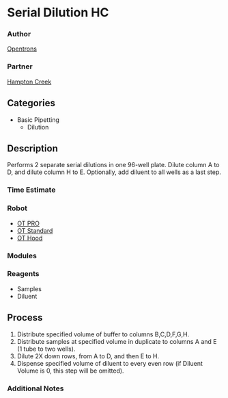 # Serial Dilution HC

### Author
[Opentrons](https://opentrons.com/)

### Partner
[Hampton Creek](www.hamptoncreek.com)

## Categories
* Basic Pipetting
	* Dilution

## Description
Performs 2 separate serial dilutions in one 96-well plate. Dilute column A to D, and dilute column H to E. Optionally, add diluent to all wells as a last step.

### Time Estimate

### Robot
* [OT PRO](https://opentrons.com/ot-one-pro)
* [OT Standard](https://opentrons.com/ot-one-standard)
* [OT Hood](https://opentrons.com/ot-one-hood)

### Modules


### Reagents
* Samples
* Diluent

## Process
1. Distribute specified volume of buffer to columns B,C,D,F,G,H.
2. Distribute samples at specified volume in duplicate to columns A and E (1 tube to two wells).
3. Dilute 2X down rows, from A to D, and then E to H.
4. Dispense specified volume of diluent to every even row (if Diluent Volume is 0, this step will be omitted).


### Additional Notes
